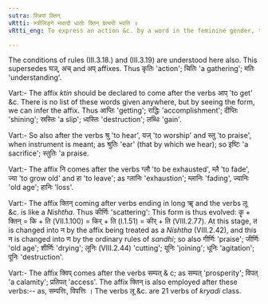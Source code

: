 ```yaml
---
sutra: स्त्रियां क्तिन्
vRtti: स्त्रीलिङ्गे भावादौ धातोः क्तिन् प्रत्ययो भवति ॥
vRtti_eng: To express an action &c. by a word in the feminine gender, the affix '_ktin_' is added to the root.

---
```

The conditions of rules (III.3.18.) and (III.3.19) are understood here also. This supersedes घञ्, अच् and अप् affixes. Thus कृतिः 'action'; चितिः 'a gathering'; मतिः 'understanding'.

Vart:- The affix _ktin_ should be declared to come after the verbs आप् 'to get' &c. There is no list of these words given anywhere, but by seeing the form, we can infer the affix. Thus आप्तिः 'getting'; राद्धिः 'accomplishment'; दीप्तिः 'shining'; स्रस्तिः 'a slip'; ध्वस्तिः 'destruction'; लब्धिः 'gain'.

Vart:- So also after the verbs श्रु 'to hear', यज् 'to worship' and स्तु 'to praise', when instrument is meant; as श्रुतिः 'ear' (that by which we hear); so इष्टिः 'a sacrifice'; स्तुतिः 'a praise.

Vart:- The affix नि comes after the verbs ग्लौ 'to be exhausted', म्लै 'to fade', ज्या 'to grow old' and हा 'to leave'; as ग्लानिः 'exhaustion'; म्लानिः 'fading', ज्यानिः 'old age'; हानिः 'loss'.

Vart:- The affix क्तिन् coming after verbs ending in long ॠ and the verbs लू &c. is like a _Nishtha_. Thus कीर्णिः 'scattering': This form is thus evolved: कॄ + क्तिन् = कि + ति (VII.1.100) = किर् + ति (I.1.51) = कीर् + ति (VIII.2.77). At this stage, त is changed into न by the affix being treated as a _Nishtha_ (VIII.2.42), and this न is changed into ण by the ordinary rules of _sandhi_; so also गीर्णिः 'praise'; जीर्णिः 'old age'; शीर्णिः 'drying'; लूनिः (VIII.2.44) 'cutting'; यूनिः 'joining'; धूनिः 'agitation'; पूनिः 'destruction'.

Vart:- The affix क्विप् comes after the verbs सम्पत् & c; as सम्पत् 'prosperity'; विपत् 'a calamity'; प्रतिपत् 'access'. The affix क्तिन् is also employed after these verbs:-- as, सम्पत्तिः, विपत्तिः । The verbs लू &c. are 21 verbs of _kryadi_ class.